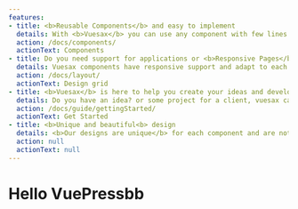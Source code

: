 ```yaml
---
features:
- title: <b>Reusable Components</b> and easy to implement
  details: With <b>Vuesax</b> you can use any component with few lines of code <br> and with great customization, and most importantly very easy to use and understand.
  action: /docs/components/
  actionText: Components
- title: Do you need support for applications or <b>Responsive Pages</b>?
  details: Vuesax components have responsive support and adapt to each type of size, apart from that you can easily use the grid components to generate <b>visual changes based on screen size</b> either a <b>phone</b>, <b>tablet</b> or <b>desktop</b>.
  action: /docs/layout/
  actionText: Design grid
- title: <b>Vuesax</b> is here to help you create your ideas and develop those <b>great projects</b>
  details: Do you have an idea? or some project for a client, vuesax can help you <b>create faster and work less</b> giving you everything you need to implement an interface from the simplest to the most complex.
  action: /docs/guide/gettingStarted/
  actionText: Get Started
- title: <b>Unique and beautiful<b> design
  details: <b>Our designs are unique</b> for each component and are not anchored to any visual trends or design rules, which makes us unique and of course your projects as well.
  action: null
  actionText: null
---
```


# Hello VuePressbb